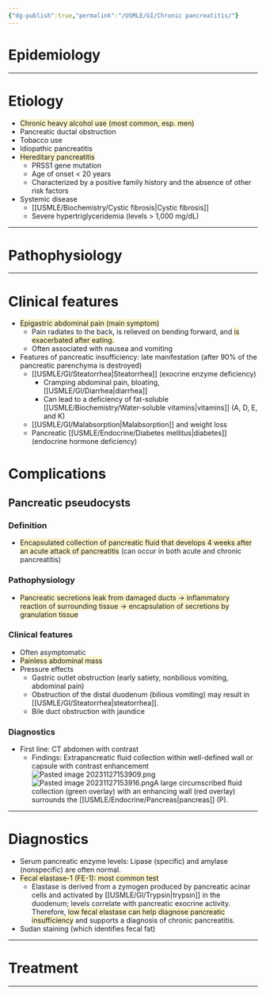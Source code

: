```yaml
---
{"dg-publish":true,"permalink":"/USMLE/GI/Chronic pancreatitis/"}
---
```


# Epidemiology


---
# Etiology
- <span style="background:rgba(240, 200, 0, 0.2)">Chronic heavy alcohol use (most common, esp. men)</span>
- Pancreatic ductal obstruction
- Tobacco use
- Idiopathic pancreatitis
- <span style="background:rgba(240, 200, 0, 0.2)">Hereditary pancreatitis</span>
	- PRSS1 gene mutation
	- Age of onset < 20 years
	- Characterized by a positive family history and the absence of other risk factors
- Systemic disease
	- [[USMLE/Biochemistry/Cystic fibrosis\|Cystic fibrosis]]
	- Severe hypertriglyceridemia (levels > 1,000 mg/dL)

---
# Pathophysiology


---
# Clinical features
- <span style="background:rgba(240, 200, 0, 0.2)">Epigastric abdominal pain (main symptom) </span>
	- Pain radiates to the back, is relieved on bending forward, and <span style="background:rgba(240, 200, 0, 0.2)">is exacerbated after eating.</span>
	- Often associated with nausea and vomiting
- Features of pancreatic insufficiency: late manifestation (after 90% of the pancreatic parenchyma is destroyed) 
	- [[USMLE/GI/Steatorrhea\|Steatorrhea]] (exocrine enzyme deficiency)
		- Cramping abdominal pain, bloating, [[USMLE/GI/Diarrhea\|diarrhea]]
		- Can lead to a deficiency of fat-soluble [[USMLE/Biochemistry/Water-soluble vitamins\|vitamins]] (A, D, E, and K)
	- [[USMLE/GI/Malabsorption\|Malabsorption]] and weight loss 
	- Pancreatic [[USMLE/Endocrine/Diabetes mellitus\|diabetes]] (endocrine hormone deficiency) 
# Complications
## Pancreatic pseudocysts
### Definition
- <span style="background:rgba(240, 200, 0, 0.2)">Encapsulated collection of pancreatic fluid that develops 4 weeks after an acute attack of pancreatitis</span> (can occur in both acute and chronic pancreatitis)
### Pathophysiology
- <span style="background:rgba(240, 200, 0, 0.2)">Pancreatic secretions leak from damaged ducts → inflammatory reaction of surrounding tissue → encapsulation of secretions by granulation tissue</span>
### Clinical features
- Often asymptomatic
- <span style="background:rgba(240, 200, 0, 0.2)">Painless abdominal mass</span>
- Pressure effects
	- Gastric outlet obstruction (early satiety, nonbilious vomiting, abdominal pain)
	- Obstruction of the distal duodenum (bilious vomiting) may result in [[USMLE/GI/Steatorrhea\|steatorrhea]].
	- Bile duct obstruction with jaundice
### Diagnostics
- First line: CT abdomen with contrast  
	- Findings: Extrapancreatic fluid collection within well-defined wall or capsule with contrast enhancement![Pasted image 20231127153909.png](/img/user/appendix/Pasted%20image%2020231127153909.png)![Pasted image 20231127153916.png](/img/user/appendix/Pasted%20image%2020231127153916.png)A large circumscribed fluid collection (green overlay) with an enhancing wall (red overlay) surrounds the [[USMLE/Endocrine/Pancreas\|pancreas]] (P).

---
# Diagnostics
- Serum pancreatic enzyme levels: Lipase (specific) and amylase (nonspecific) are often normal.
- <span style="background:rgba(240, 200, 0, 0.2)">Fecal elastase-1 (FE-1): most common test</span> 
	- Elastase is derived from a zymogen produced by pancreatic acinar cells and activated by [[USMLE/GI/Trypsin\|trypsin]] in the duodenum; levels correlate with pancreatic exocrine activity.  Therefore, <span style="background:rgba(240, 200, 0, 0.2)">low fecal elastase can help diagnose pancreatic insufficiency</span> and supports a diagnosis of chronic pancreatitis. 
- Sudan staining (which identifies fecal fat) 

---
# Treatment


---
